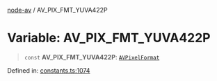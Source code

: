 [node-av](../globals.md) / AV\_PIX\_FMT\_YUVA422P

# Variable: AV\_PIX\_FMT\_YUVA422P

> `const` **AV\_PIX\_FMT\_YUVA422P**: [`AVPixelFormat`](../type-aliases/AVPixelFormat.md)

Defined in: [constants.ts:1074](https://github.com/seydx/av/blob/f8631fc881b394300b1479f511d55cf1c370a87f/src/constants/constants.ts#L1074)
